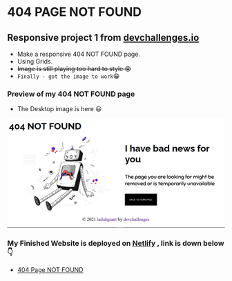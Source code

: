 # 404 PAGE NOT FOUND

## Responsive project 1 from [devchallenges.io](https://devchallenges.io/challenges/wBunSb7FPrIepJZAg0sY)

- Make a responsive 404 NOT FOUND page.
- Using Grids.
- ~~Image is still playing too hard to style :rage:~~
- ` Finally - got the image to work `:grin: 
### Preview of my 404 NOT FOUND page
- The Desktop image is here :smiley:
<img src="/assets/404.PNG"  alt="Desktop image"/>


### My Finished Website is deployed on [Netlify](https://www.netlify.com/) , link is down below :point_down:
- [404 Page NOT FOUND](https://lailah-404-page-not-found.netlify.app/)








